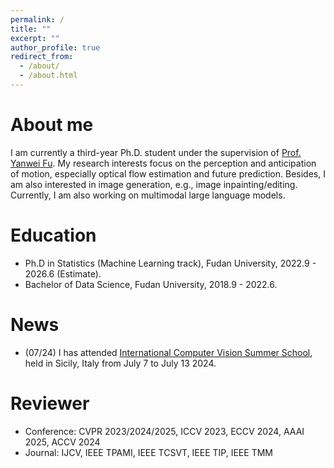 ```yaml
---
permalink: /
title: ""
excerpt: ""
author_profile: true
redirect_from: 
  - /about/
  - /about.html
---
```

  
About me
======
I am currently a third-year Ph.D. student under the supervision of [Prof. Yanwei Fu](https://yanweifu.github.io/). 
My research interests focus on the perception and anticipation of motion, especially optical flow estimation and future prediction. Besides, I am
also interested in image generation, e.g., image inpainting/editing. Currently, I am also working on multimodal large
language models.

Education
======
* Ph.D in Statistics (Machine Learning track), Fudan University, 2022.9 - 2026.6 (Estimate).
* Bachelor of Data Science, Fudan University, 2018.9 - 2022.6.

News
======
* (07/24) I has attended [International Computer Vision Summer School](https://iplab.dmi.unict.it/icvss2024/Home), held in Sicily, Italy from July 7 to July 13 2024.

Reviewer
======
* Conference: CVPR 2023/2024/2025, ICCV 2023, ECCV 2024, AAAI 2025, ACCV 2024
* Journal: IJCV, IEEE TPAMI, IEEE TCSVT, IEEE TIP, IEEE TMM